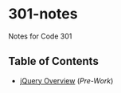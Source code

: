 # 301-notes
Notes for Code 301

## Table of Contents

- [jQuery Overview](jQueryOverview.md) (_Pre-Work_)